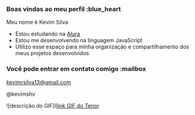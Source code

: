 ### Boas vindas ao meu perfil :blue_heart

Meu nome é Kevim Silva

- Estou estudando na [Alura](https://www.alura.com.br)
- Estou me desenvolvendo na linguagem JavaScript
- Utilizo esse espaço para minha organização e compartilhamento dos meus projetos desenvolvidos

### Você pode entrar em contato comigo :mailbox

kevimrsilva13@gmail.com

@kevimshv

![descrição do GIF]([link GIF do Tenor](https://media1.tenor.com/m/8s-8TBPVZrUAAAAd/alanzoka1.gif)
